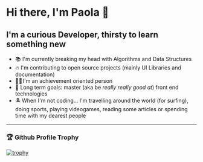 # Hi there, I'm Paola 👋

## I'm a curious Developer, thirsty to learn something new

- 📚 I'm currently breaking my head with Algorithms and Data Structures
- 🔥 I'm contributing to open source projects (mainly UI Libraries and documentation)
- 👩‍🎓 I'm an achievement oriented person
- 🥅 Long term goals: master (aka be *really really good at*) front end technologies
- 🏝️ When I'm not coding... I'm travelling around the world (for surfing), doing sports, playing videogames, reading some articles or spending time with my dearest people
---

### 🏆 Github Profile Trophy 
[![trophy](https://github-profile-trophy.vercel.app/?username=paolapog&no-bg=true&row=1&theme=onedark)](https://github.com/ryo-ma/github-profile-trophy)

